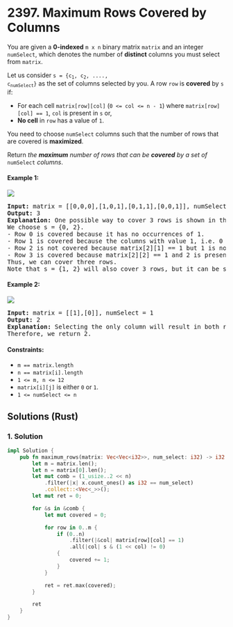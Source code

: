 # 2397. Maximum Rows Covered by Columns
You are given a **0-indexed** `m x n` binary matrix `matrix` and an integer `numSelect`, which denotes the number of **distinct** columns you must select from `matrix`.

Let us consider <code>s = {c<sub>1</sub>, c<sub>2</sub>, ...., c<sub>numSelect</sub>}</code> as the set of columns selected by you. A row `row` is **covered** by `s` if:

* For each cell `matrix[row][col]` (`0 <= col <= n - 1`) where `matrix[row][col] == 1`, `col` is present in `s` or,
* **No cell** in `row` has a value of `1`.

You need to choose `numSelect` columns such that the number of rows that are covered is **maximized**.

Return *the **maximum** number of rows that can be **covered** by a set of* `numSelect` *columns*.

#### Example 1:
![](https://assets.leetcode.com/uploads/2022/07/14/rowscovered.png)
<pre>
<strong>Input:</strong> matrix = [[0,0,0],[1,0,1],[0,1,1],[0,0,1]], numSelect = 2
<strong>Output:</strong> 3
<strong>Explanation:</strong> One possible way to cover 3 rows is shown in the diagram above.
We choose s = {0, 2}.
- Row 0 is covered because it has no occurrences of 1.
- Row 1 is covered because the columns with value 1, i.e. 0 and 2 are present in s.
- Row 2 is not covered because matrix[2][1] == 1 but 1 is not present in s.
- Row 3 is covered because matrix[2][2] == 1 and 2 is present in s.
Thus, we can cover three rows.
Note that s = {1, 2} will also cover 3 rows, but it can be shown that no more than three rows can be covered.
</pre>

#### Example 2:
![](https://assets.leetcode.com/uploads/2022/07/14/rowscovered2.png)
<pre>
<strong>Input:</strong> matrix = [[1],[0]], numSelect = 1
<strong>Output:</strong> 2
<strong>Explanation:</strong> Selecting the only column will result in both rows being covered since the entire matrix is selected.
Therefore, we return 2.
</pre>

#### Constraints:
* `m == matrix.length`
* `n == matrix[i].length`
* `1 <= m, n <= 12`
* `matrix[i][j]` is either `0` or `1`.
* `1 <= numSelect <= n`

## Solutions (Rust)

### 1. Solution
```Rust
impl Solution {
    pub fn maximum_rows(matrix: Vec<Vec<i32>>, num_select: i32) -> i32 {
        let m = matrix.len();
        let n = matrix[0].len();
        let mut comb = (1_usize..2 << n)
            .filter(|x| x.count_ones() as i32 == num_select)
            .collect::<Vec<_>>();
        let mut ret = 0;

        for &s in &comb {
            let mut covered = 0;

            for row in 0..m {
                if (0..n)
                    .filter(|&col| matrix[row][col] == 1)
                    .all(|col| s & (1 << col) != 0)
                {
                    covered += 1;
                }
            }

            ret = ret.max(covered);
        }

        ret
    }
}
```
